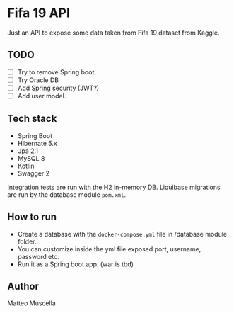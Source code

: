 # Fifa 19 API

Just an API to expose some data taken from Fifa 19 dataset from Kaggle.

## TODO
- [ ] Try to remove Spring boot.
- [ ] Try Oracle DB
- [ ] Add Spring security (JWT?)
- [ ] Add user model.

## Tech stack

- Spring Boot
- Hibernate 5.x
- Jpa 2.1
- MySQL 8
- Kotlin
- Swagger 2

Integration tests are run with the H2 in-memory DB.
Liquibase migrations are run by the database module `pom.xml`.

## How to run
- Create a database with the `docker-compose.yml` file in /database module folder.
- You can customize inside the yml file exposed port, username, password etc.
- Run it as a Spring boot app. (war is tbd)

Author
---
Matteo Muscella

